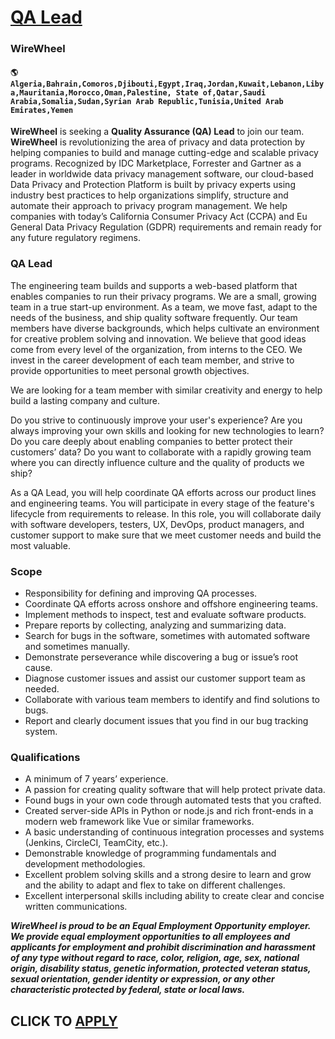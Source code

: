 # [QA Lead](https://www.remotewlb.com/apply/qa-lead-56623)  
### WireWheel  
#### `🌎 Algeria,Bahrain,Comoros,Djibouti,Egypt,Iraq,Jordan,Kuwait,Lebanon,Libya,Mauritania,Morocco,Oman,Palestine, State of,Qatar,Saudi Arabia,Somalia,Sudan,Syrian Arab Republic,Tunisia,United Arab Emirates,Yemen`  

**WireWheel** is seeking a **Quality Assurance (QA) Lead** to join our team. **WireWheel** is revolutionizing the area of privacy and data protection by helping companies to build and manage cutting-edge and scalable privacy programs. Recognized by IDC Marketplace, Forrester and Gartner as a leader in worldwide data privacy management software, our cloud-based Data Privacy and Protection Platform is built by privacy experts using industry best practices to help organizations simplify, structure and automate their approach to privacy program management. We help companies with today’s California Consumer Privacy Act (CCPA) and Eu General Data Privacy Regulation (GDPR) requirements and remain ready for any future regulatory regimens.

### QA Lead

The engineering team builds and supports a web-based platform that enables companies to run their privacy programs. We are a small, growing team in a true start-up environment. As a team, we move fast, adapt to the needs of the business, and ship quality software frequently. Our team members have diverse backgrounds, which helps cultivate an environment for creative problem solving and innovation. We believe that good ideas come from every level of the organization, from interns to the CEO. We invest in the career development of each team member, and strive to provide opportunities to meet personal growth objectives.

We are looking for a team member with similar creativity and energy to help build a lasting company and culture.

Do you strive to continuously improve your user's experience? Are you always improving your own skills and looking for new technologies to learn? Do you care deeply about enabling companies to better protect their customers’ data? Do you want to collaborate with a rapidly growing team where you can directly influence culture and the quality of products we ship?

As a QA Lead, you will help coordinate QA efforts across our product lines and engineering teams. You will participate in every stage of the feature's lifecycle from requirements to release. In this role, you will collaborate daily with software developers, testers, UX, DevOps, product managers, and customer support to make sure that we meet customer needs and build the most valuable.

### Scope

  * Responsibility for defining and improving QA processes.
  * Coordinate QA efforts across onshore and offshore engineering teams.
  * Implement methods to inspect, test and evaluate software products.
  * Prepare reports by collecting, analyzing and summarizing data.
  * Search for bugs in the software, sometimes with automated software and sometimes manually.
  * Demonstrate perseverance while discovering a bug or issue’s root cause.
  * Diagnose customer issues and assist our customer support team as needed.
  * Collaborate with various team members to identify and find solutions to bugs.
  * Report and clearly document issues that you find in our bug tracking system.

### Qualifications

  * A minimum of 7 years’ experience.
  * A passion for creating quality software that will help protect private data.
  * Found bugs in your own code through automated tests that you crafted.
  * Created server-side APIs in Python or node.js and rich front-ends in a modern web framework like Vue or similar frameworks.
  * A basic understanding of continuous integration processes and systems (Jenkins, CircleCI, TeamCity, etc.).
  * Demonstrable knowledge of programming fundamentals and development methodologies.
  * Excellent problem solving skills and a strong desire to learn and grow and the ability to adapt and flex to take on different challenges.
  * Excellent interpersonal skills including ability to create clear and concise written communications.

  
**_WireWheel is proud to be an Equal Employment Opportunity employer. We provide equal employment opportunities to all employees and applicants for employment and prohibit discrimination and harassment of any type without regard to race, color, religion, age, sex, national origin, disability status, genetic information, protected veteran status, sexual orientation, gender identity or expression, or any other characteristic protected by federal, state or local laws._**

  
## CLICK TO [APPLY](https://www.remotewlb.com/apply/qa-lead-56623)

